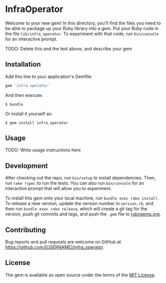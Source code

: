# InfraOperator

Welcome to your new gem! In this directory, you'll find the files you need to be able to package up your Ruby library into a gem. Put your Ruby code in the file `lib/infra_operator`. To experiment with that code, run `bin/console` for an interactive prompt.

TODO: Delete this and the text above, and describe your gem

## Installation

Add this line to your application's Gemfile:

```ruby
gem 'infra_operator'
```

And then execute:

    $ bundle

Or install it yourself as:

    $ gem install infra_operator

## Usage

TODO: Write usage instructions here

## Development

After checking out the repo, run `bin/setup` to install dependencies. Then, run `rake rspec` to run the tests. You can also run `bin/console` for an interactive prompt that will allow you to experiment.

To install this gem onto your local machine, run `bundle exec rake install`. To release a new version, update the version number in `version.rb`, and then run `bundle exec rake release`, which will create a git tag for the version, push git commits and tags, and push the `.gem` file to [rubygems.org](https://rubygems.org).

## Contributing

Bug reports and pull requests are welcome on GitHub at https://github.com/[USERNAME]/infra_operator.


## License

The gem is available as open source under the terms of the [MIT License](http://opensource.org/licenses/MIT).

